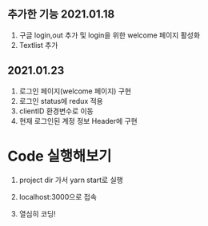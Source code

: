 ## 추가한 기능 2021.01.18
  1. 구글 login,out 추가 및 login을 위한 welcome 페이지 활성화
  2. Textlist 추가
  
## 2021.01.23
  1. 로그인 페이지(welcome 페이지) 구현
  2. 로그인 status에 redux 적용
  3. clientID 환경변수로 이동
  4. 현재 로그인된 계정 정보 Header에 구현


# Code 실행해보기

  1. project dir 가서 yarn start로 실행
  
  2. localhost:3000으로 접속
  
  3. 열심히 코딩!

